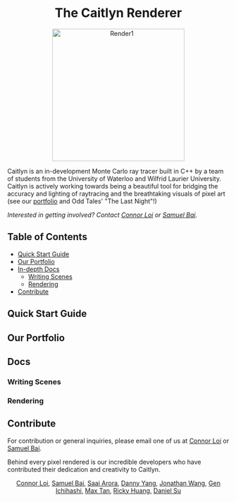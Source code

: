 <h1 align="center">The Caitlyn Renderer</h1>
<p align="center"><img width="300" alt="Render1" src="https://github.com/Astro-Monkeys/caitlyn/assets/25397938/8f088c62-47e1-432d-9c12-9a198214d6b0"></p>

Caitlyn is an in-development Monte Carlo ray tracer built in C++ by a team of students from the University of Waterloo and Wilfrid Laurier University. Caitlyn is actively working towards being a beautiful tool for bridging the accuracy and lighting of raytracing and the breathtaking visuals of pixel art (see our [portfolio](#our-portfolio) and Odd Tales' "The Last Night"!)

_Interested in getting involved? Contact [Connor Loi](ctloi@uwaterloo.ca) or [Samuel Bai](sbai@uwaterloo.ca)._

## Table of Contents
- [Quick Start Guide](#quick-start-guide)
- [Our Portfolio](#our-portfolio)
- [In-depth Docs](#docs)
    - [Writing Scenes](#writing-scenes)
    - [Rendering](#rendering)
- [Contribute](#contribute)

## Quick Start Guide

## Our Portfolio

## Docs

### Writing Scenes

### Rendering

## Contribute
For contribution or general inquiries, please email one of us at [Connor Loi](ctloi@uwaterloo.ca) or [Samuel Bai](sbai@uwaterloo.ca).

Behind every pixel rendered is our incredible developers who have contributed their dedication and creativity to Caitlyn.
<div align="center">
<a href="https://github.com/connortbot">Connor Loi</a>,
<a href="https://github.com/haenlonns">Samuel Bai</a>,
<a href="https://github.com/Saai151">Saai Arora</a>,
<a href="https://github.com/dan-the-man639">Danny Yang</a>,
<a href="https://github.com/ASharpMarble">Jonathan Wang</a>,
<a href="https://github.com/18gen">Gen Ichihashi</a>,
<a href="https://github.com/18gen">Max Tan</a>,
<a href="https://github.com/rickyhuangjh">Ricky Huang</a>,
<a href="https://github.com/daniel-su1">Daniel Su</a>
</div>
